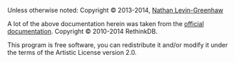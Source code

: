 Unless otherwise noted: Copyright &copy; 2013-2014, [Nathan Levin-Greenhaw](http://njlg.info)

A lot of the above documentation herein was taken from the
[official documentation](http://rethinkdb.com/api/).
Copyright &copy; 2010-2014 RethinkDB.

This program is free software, you can redistribute it and/or modify it under
the terms of the Artistic License version 2.0.
